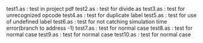 test1.as : test in project pdf
test2.as : test for divide.as
test3.as : test for unrecognized opcode
test4.as : test for duplicate label
test5.as : test for use of undefined label
test6.as : test for not catching simulation time error(branch to address -1)
test7.as : test for normal case
test8.as : test for normal case
test9.as : test for normal case
test10.as : test for normal case
